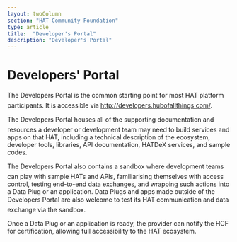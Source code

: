 ```yaml
---
layout: twoColumn
section: "HAT Community Foundation"
type: article
title:  "Developer's Portal"
description: "Developer's Portal"
---
```


# Developers' Portal

The Developers Portal is the common starting point for most HAT platform participants. It is accessible via http://developers.hubofallthings.com/.

The Developers Portal houses all of the supporting documentation and resources a developer or development team may need to build services and apps on that HAT, including a technical description of the ecosystem, developer tools, libraries, API documentation, HATDeX services, and sample codes.

The Developers Portal also contains a sandbox where development teams can play with sample HATs and APIs, familiarising themselves with access control, testing end-to-end data exchanges, and wrapping such actions into a Data Plug or an application. Data Plugs and apps made outside of the Developers Portal are also welcome to test its HAT communication and data exchange via the sandbox.

Once a Data Plug or an application is ready, the provider can notify the HCF for certification, allowing full accessibility to the HAT ecosystem.
